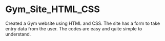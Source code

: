 # Gym_Site_HTML_CSS
Created a Gym website using HTML and CSS. The site has a form to take entry data from the user. The codes are easy and quite simple to understand.
